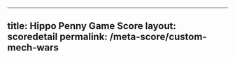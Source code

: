 ---
        
title: Hippo Penny Game Score
layout: scoredetail
permalink: /meta-score/custom-mech-wars
---